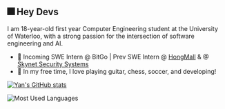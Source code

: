 ## 🎆 Hey Devs 

I am 18-year-old first year Computer Engineering student at the University of Waterloo, with a strong passion for the intersection of software engineering and AI. 
  * 💼 Incoming SWE Intern @ BitGo | Prev SWE Intern @ [HongMall](https://www.hongmall.com/index.php/en/home-english-2/) & @ [Skynet Security Systems](https://www.skynetsystems.ca)  
  * 🌱 In my free time, I love playing guitar, chess, soccer, and developing! 

[![Yan's GitHub stats](https://github-readme-stats.vercel.app/api?username=yanxue06&hide=issues&theme=tokyonight)](https://github.com/anuraghazra/github-readme-stats)

![Most Used Languages](https://github-readme-stats.vercel.app/api/top-langs/?username=yanxue06&hide=c,jupyter%20notebook&layout=compact&theme=dark)

